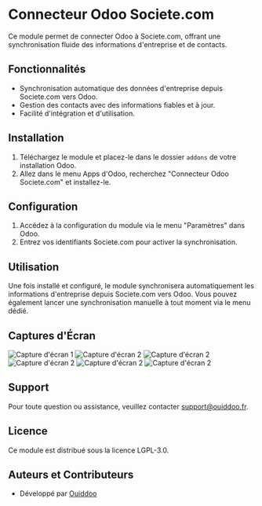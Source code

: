 # Connecteur Odoo Societe.com

Ce module permet de connecter Odoo à Societe.com, offrant une synchronisation fluide des informations d'entreprise et de contacts.

## Fonctionnalités
- Synchronisation automatique des données d'entreprise depuis Societe.com vers Odoo.
- Gestion des contacts avec des informations fiables et à jour.
- Facilité d'intégration et d'utilisation.

## Installation
1. Téléchargez le module et placez-le dans le dossier `addons` de votre installation Odoo.
2. Allez dans le menu Apps d'Odoo, recherchez "Connecteur Odoo Societe.com" et installez-le.

## Configuration
1. Accédez à la configuration du module via le menu "Paramètres" dans Odoo.
2. Entrez vos identifiants Societe.com pour activer la synchronisation.

## Utilisation
Une fois installé et configuré, le module synchronisera automatiquement les informations d'entreprise depuis Societe.com vers Odoo. Vous pouvez également lancer une synchronisation manuelle à tout moment via le menu dédié.

## Captures d'Écran
![Capture d'écran 1](static/description/screenshot1.png)
![Capture d'écran 2](static/description/screenshot2.png)
![Capture d'écran 2](static/description/screenshot3.png)
![Capture d'écran 2](static/description/screenshot4.png)
![Capture d'écran 2](static/description/screenshot5.png)
![Capture d'écran 2](static/description/screenshot6.png)

## Support
Pour toute question ou assistance, veuillez contacter [support@ouiddoo.fr](mailto:support@votre-site.com).

## Licence
Ce module est distribué sous la licence LGPL-3.0.

## Auteurs et Contributeurs
- Développé par [Ouiddoo](https://www.ouiddoo.fr)
